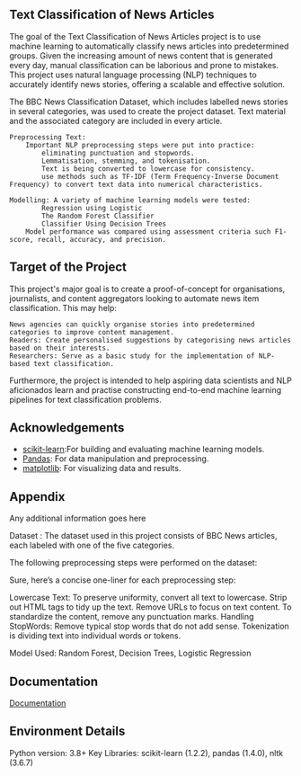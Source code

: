 
## Text Classification of News Articles 

The goal of the Text Classification of News Articles project is to use machine learning to automatically classify news articles into predetermined groups. Given the increasing amount of news content that is generated every day, manual classification can be laborious and prone to mistakes. This project uses natural language processing (NLP) techniques to accurately identify news stories, offering a scalable and effective solution.

The BBC News Classification Dataset, which includes labelled news stories in several categories, was used to create the project dataset. Text material and the associated category are included in every article.

    Preprocessing Text:
        Important NLP preprocessing steps were put into practice:
            eliminating punctuation and stopwords.
            Lemmatisation, stemming, and tokenisation.
            Text is being converted to lowercase for consistency.
            use methods such as TF-IDF (Term Frequency-Inverse Document Frequency) to convert text data into numerical characteristics.

    Modelling: A variety of machine learning models were tested:
            Regression using Logistic
            The Random Forest Classifier
            Classifier Using Decision Trees
        Model performance was compared using assessment criteria such F1-score, recall, accuracy, and precision.

 ## Target of the Project

This project's major goal is to create a proof-of-concept for organisations, journalists, and content aggregators looking to automate news item classification. This may help:

    News agencies can quickly organise stories into predetermined categories to improve content management.
    Readers: Create personalised suggestions by categorising news articles based on their interests.
    Researchers: Serve as a basic study for the implementation of NLP-based text classification.

Furthermore, the project is intended to help aspiring data scientists and NLP aficionados learn and practise constructing end-to-end machine learning pipelines for text classification problems.




## Acknowledgements

 - [scikit-learn](https://scikit-learn.org/stable/):For building and evaluating machine learning models.
 - [Pandas](https://pandas.pydata.org/): For data manipulation and preprocessing.
 - [matplotlib](https://matplotlib.org/): For visualizing data and results.



## Appendix

Any additional information goes here

Dataset : The dataset used in this project consists of BBC News articles, each labeled with one of the five categories.

The following preprocessing steps were performed on the dataset:

Sure, here’s a concise one-liner for each preprocessing step:
   
   Lowercase Text: To preserve uniformity, convert all text to lowercase.
   Strip out HTML tags to tidy up the text.
   Remove URLs to focus on text content.
   To standardize the content, remove any punctuation marks.
 Handling StopWords: Remove typical stop words that do not add sense.
Tokenization is dividing text into individual words or tokens.
 
 Model Used:
 Random Forest,
 Decision Trees,
 Logistic Regression




## Documentation

[Documentation](https://docs.google.com/document/d/1K_4t7x6qFdL-CkCRzLC34EL_V5osfc5vfjoE-Oa9_VQ/edit?tab=t.0)


## Environment Details


Python version: 3.8+
Key Libraries: scikit-learn (1.2.2), pandas (1.4.0), nltk (3.6.7)

